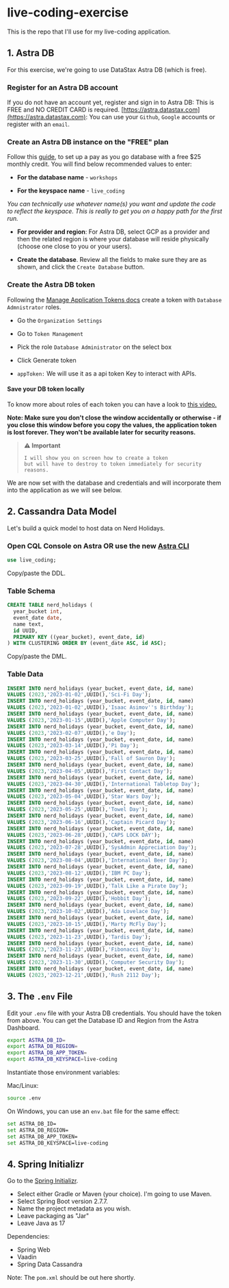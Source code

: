 # live-coding-exercise
This is the repo that I'll use for my live-coding application.

## 1. Astra DB

For this exercise, we're going to use DataStax Astra DB (which is free).

### Register for an Astra DB account

If you do not have an account yet, register and sign in to Astra DB: This is FREE and NO CREDIT CARD is required. [https://astra.datastax.com](https://astra.datastax.com): You can use your `Github`, `Google` accounts or register with an `email`.

### Create an Astra DB instance on the "FREE" plan

Follow this [guide](https://docs.datastax.com/en/astra/docs/creating-your-astra-database.html), to set up a pay as you go database with a free $25 monthly credit. You will find below recommended values to enter:

- **For the database name** - `workshops`

- **For the keyspace name** - `live_coding`

_You can technically use whatever name(s) you want and update the code to reflect the keyspace. This is really to get you on a happy path for the first run._

- **For provider and region**: For Astra DB, select GCP as a provider and then the related region is where your database will reside physically (choose one close to you or your users).

- **Create the database**. Review all the fields to make sure they are as shown, and click the `Create Database` button.

### Create the Astra DB token

Following the [Manage Application Tokens docs](https://docs.datastax.com/en/astra/docs/manage-application-tokens.html) create a token with `Database Admnistrator` roles.

- Go the `Organization Settings`

- Go to `Token Management`

- Pick the role `Database Administrator` on the select box

- Click Generate token

- `appToken:` We will use it as a api token Key to interact with APIs.

#### Save your DB token locally

To know more about roles of each token you can have a look to [this video.](https://www.youtube.com/watch?v=TUTCLsBuUd4&list=PL2g2h-wyI4SpWK1G3UaxXhzZc6aUFXbvL&index=8)

**Note: Make sure you don't close the window accidentally or otherwise - if you close this window before you copy the values, the application token is lost forever. They won't be available later for security reasons.**

> **⚠️ Important**
> ```
> I will show you on screen how to create a token
> but will have to destroy to token immediately for security reasons.
> ```

We are now set with the database and credentials and will incorporate them into the application as we will see below.

## 2. Cassandra Data Model

Let's build a quick model to host data on Nerd Holidays.

### Open CQL Console on Astra OR use the new [Astra CLI](https://www.datastax.com/blog/introducing-cassandra-astra-cli)

```sql
use live_coding;
```

Copy/paste the DDL.

### Table Schema
```sql
CREATE TABLE nerd_holidays (
  year_bucket int,
  event_date date,
  name text,
  id UUID,
  PRIMARY KEY ((year_bucket), event_date, id)
) WITH CLUSTERING ORDER BY (event_date ASC, id ASC);
```

Copy/paste the DML.

### Table Data
```sql
INSERT INTO nerd_holidays (year_bucket, event_date, id, name)
VALUES (2023,'2023-01-02',UUID(),'Sci-Fi Day');
INSERT INTO nerd_holidays (year_bucket, event_date, id, name)
VALUES (2023,'2023-01-02',UUID(),'Isaac Asimov''s Birthday');
INSERT INTO nerd_holidays (year_bucket, event_date, id, name)
VALUES (2023,'2023-01-15',UUID(),'Apple Computer Day');
INSERT INTO nerd_holidays (year_bucket, event_date, id, name)
VALUES (2023,'2023-02-07',UUID(),'e Day');
INSERT INTO nerd_holidays (year_bucket, event_date, id, name)
VALUES (2023,'2023-03-14',UUID(),'Pi Day');
INSERT INTO nerd_holidays (year_bucket, event_date, id, name)
VALUES (2023,'2023-03-25',UUID(),'Fall of Sauron Day');
INSERT INTO nerd_holidays (year_bucket, event_date, id, name)
VALUES (2023,'2023-04-05',UUID(),'First Contact Day');
INSERT INTO nerd_holidays (year_bucket, event_date, id, name)
VALUES (2023,'2023-04-30',UUID(),'International Tabletop Day');
INSERT INTO nerd_holidays (year_bucket, event_date, id, name)
VALUES (2023,'2023-05-04',UUID(),'Star Wars Day');
INSERT INTO nerd_holidays (year_bucket, event_date, id, name)
VALUES (2023,'2023-05-25',UUID(),'Towel Day');
INSERT INTO nerd_holidays (year_bucket, event_date, id, name)
VALUES (2023,'2023-06-16',UUID(),'Captain Picard Day');
INSERT INTO nerd_holidays (year_bucket, event_date, id, name)
VALUES (2023,'2023-06-28',UUID(),'CAPS LOCK DAY');
INSERT INTO nerd_holidays (year_bucket, event_date, id, name)
VALUES (2023,'2023-07-28',UUID(),'SysAdmin Appreciation Day');
INSERT INTO nerd_holidays (year_bucket, event_date, id, name)
VALUES (2023,'2023-08-04',UUID(),'International Beer Day');
INSERT INTO nerd_holidays (year_bucket, event_date, id, name)
VALUES (2023,'2023-08-12',UUID(),'IBM PC Day');
INSERT INTO nerd_holidays (year_bucket, event_date, id, name)
VALUES (2023,'2023-09-19',UUID(),'Talk Like a Pirate Day');
INSERT INTO nerd_holidays (year_bucket, event_date, id, name)
VALUES (2023,'2023-09-22',UUID(),'Hobbit Day');
INSERT INTO nerd_holidays (year_bucket, event_date, id, name)
VALUES (2023,'2023-10-02',UUID(),'Ada Lovelace Day');
INSERT INTO nerd_holidays (year_bucket, event_date, id, name)
VALUES (2023,'2023-10-15',UUID(),'Marty McFly Day');
INSERT INTO nerd_holidays (year_bucket, event_date, id, name)
VALUES (2023,'2023-11-23',UUID(),'Tardis Day');
INSERT INTO nerd_holidays (year_bucket, event_date, id, name)
VALUES (2023,'2023-11-23',UUID(),'Fibonacci Day');
INSERT INTO nerd_holidays (year_bucket, event_date, id, name)
VALUES (2023,'2023-11-30',UUID(),'Computer Security Day');
INSERT INTO nerd_holidays (year_bucket, event_date, id, name)
VALUES (2023,'2023-12-21',UUID(),'Rush 2112 Day');
```

## 3. The `.env` File

Edit your `.env` file with your Astra DB credentials.  You should have the token from above.  You can get the Database ID and Region from the Astra Dashboard.

```bash
export ASTRA_DB_ID=
export ASTRA_DB_REGION=
export ASTRA_DB_APP_TOKEN=
export ASTRA_DB_KEYSPACE=live-coding
```

Instantiate those environment variables:

Mac/Linux:
```bash
source .env
```

On Windows, you can use an `env.bat` file for the same effect:
```bash
set ASTRA_DB_ID=
set ASTRA_DB_REGION=
set ASTRA_DB_APP_TOKEN=
set ASTRA_DB_KEYSPACE=live-coding
```

## 4. Spring Initializr

Go to the [Spring Initializr](https://start.spring.io/).

 - Select either Gradle or Maven (your choice).  I'm going to use Maven.
 - Select Spring Boot version 2.7.7.
 - Name the project metadata as you wish.
 - Leave packaging as "Jar"
 - Leave Java as 17
 
Dependencies:
 - Spring Web
 - Vaadin
 - Spring Data Cassandra

Note: The `pom.xml` should be out here shortly.
